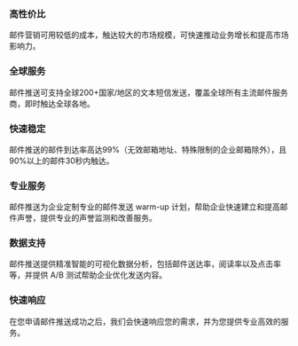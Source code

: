 ### 高性价比
邮件营销可用较低的成本，触达较大的市场规模，可快速推动业务增长和提高市场影响力。

### 全球服务
邮件推送可支持全球200+国家/地区的文本短信发送，覆盖全球所有主流邮件服务商，即时触达全球各地。

### 快速稳定
邮件推送的邮件到达率高达99%（无效邮箱地址、特殊限制的企业邮箱除外），且90%以上的邮件30秒内触达。

### 专业服务
邮件推送为企业定制专业的邮件发送 warm-up 计划，帮助企业快速建立和提高邮件声誉，提供专业的声誉监测和改善服务。

### 数据支持
邮件推送提供精准智能的可视化数据分析，包括邮件送达率，阅读率以及点击率等，并提供 A/B 测试帮助企业优化发送内容。

### 快速响应
在您申请邮件推送成功之后，我们会快速响应您的需求，并为您提供专业高效的服务。

